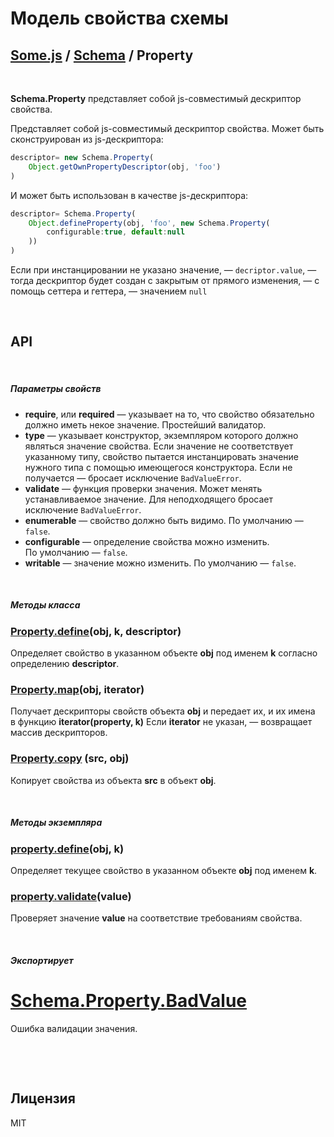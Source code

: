 # Модель свойства схемы
## [Some.js](http://somejs.org/schema) / [Schema](https://github.com/freaking-awesome/some-schema/tree/master/lib/Schema) / Property

 

**Schema.Property** представляет собой js-совместимый дескриптор свойства.

Представляет собой js-совместимый дескриптор свойства. Может быть сконструирован из js-дескриптора:
```javascript
descriptor= new Schema.Property(
    Object.getOwnPropertyDescriptor(obj, 'foo')
)
```

И может быть использован в качестве js-дескриптора:
```javascript
descriptor= Schema.Property(
    Object.defineProperty(obj, 'foo', new Schema.Property(
        configurable:true, default:null
    ))
)
```

Если при инстанцировании не указано значение, — ```decriptor.value```, — тогда дескриптор будет создан с закрытым от прямого изменения, — с помощь сеттера и геттера, — значением ```null```

 

## API

 

##### Параметры свойств 
* **require**, или **required** — указывает на то, что свойство обязательно должно иметь некое значение. Простейший валидатор.
* **type** — указывает конструктор, экземпляром которого должно являться значение свойства. Если значение не соответствует указанному типу, свойство пытается инстанцировать значение нужного типа с помощью имеющегося конструктора. Если не получается — бросает исключение ```BadValueError```.
* **validate** — функция проверки значения. Может менять устанавливаемое значение. Для неподходящего бросает исключение ```BadValueError```.
* **enumerable** — свойство должно быть видимо. По умолчанию — ```false```.
* **configurable** — определение свойства можно изменить. По умолчанию — ```false```.
* **writable** — значение можно изменить. По умолчанию — ```false```.

 

##### Методы класса

### [Property.define](https://github.com/freaking-awesome/some-schema/blob/master/lib/Schema/properties/Property/index.js#L135)(obj, k, descriptor)
Определяет свойство в указанном объекте **obj** под именем **k** согласно определению **descriptor**.

### [Property.map](https://github.com/freaking-awesome/some-schema/blob/master/lib/Schema/properties/Property/index.js#L149)(obj, iterator)
Получает дескрипторы свойств объекта **obj** и передает их, и их имена в функцию **iterator(property, k)**
Если **iterator** не указан, — возвращает массив дескрипторов.

### [Property.copy](https://github.com/freaking-awesome/some-schema/blob/master/lib/Schema/properties/Property/index.js#L168) (src, obj)
Копирует свойства из объекта **src** в объект **obj**.

 

##### Методы экземпляра

### [property.define](https://github.com/freaking-awesome/some-schema/blob/master/lib/Schema/properties/Property/index.js#L103)(obj, k)
Определяет текущее свойство в указанном объекте **obj** под именем **k**.

### [property.validate](https://github.com/freaking-awesome/some-schema/blob/master/lib/Schema/properties/Property/index.js#L117)(value)
Проверяет значение **value** на соответствие требованиям свойства.

 

##### Экспортирует

# [Schema.Property.BadValue](https://github.com/freaking-awesome/some-schema/blob/master/lib/Schema/properties/Property/index.js#L189)
Ошибка валидации значения.

 

 

## Лицензия
MIT